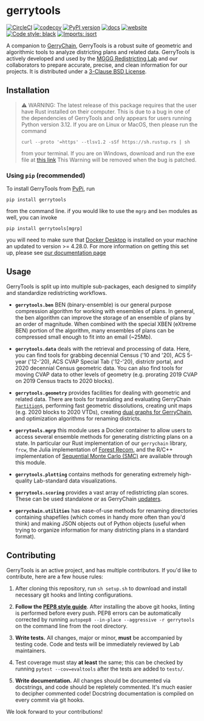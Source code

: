 
# gerrytools

[![CircleCI](https://dl.circleci.com/status-badge/img/gh/mggg/gerrytools/tree/main.svg?style=svg)](https://dl.circleci.com/status-badge/redirect/gh/mggg/gerrytools/tree/main) 
[![codecov](https://codecov.io/gh/mggg/gerrytools/branch/main/graph/badge.svg?token=O09GYF7C9X)](https://codecov.io/gh/mggg/gerrytools) 
[![PyPI version](https://badge.fury.io/py/gerrytools.svg)](https://badge.fury.io/py/gerrytools) 
[![docs](https://img.shields.io/badge/%E2%93%98-Documentation-%230099cd)](https://mggg.github.io/gerrytools/) 
[![website](https://img.shields.io/badge/%F0%9F%8C%90%20-MGGG%20Redistricting%20Lab-%230099cd)](https://mggg.org) 
[![Code style: black](https://img.shields.io/badge/code%20style-black-000000.svg)](https://github.com/psf/black) 
[![Imports: isort](https://img.shields.io/badge/%20imports-isort-%231674b1?style=flat&labelColor=ef8336)](https://pycqa.github.io/isort/)


A companion to [GerryChain](https://github.com/mggg/GerryChain), GerryTools is
a robust suite of geometric and algorithmic tools to analyze districting plans
and related data. GerryTools is actively developed and used by the
[MGGG Redistricting Lab](https://mggg.org) and our collaborators to prepare
accurate, precise, and clean information for our projects. It is distributed
under a [3-Clause BSD License](https://opensource.org/licenses/BSD-3-Clause).


## Installation

> :warning: WARNING: The latest release of this package requires that the user
> have Rust installed on their computer. This is due to a bug in one of the
> dependencies of GerryTools and only appears for users running Python version
> 3.12. If you are on Linux or MacOS, then please run the command
> ```
> curl --proto '=https' --tlsv1.2 -sSf https://sh.rustup.rs | sh
> ```
> from your terminal. If you are on Windows, download and run the exe file
> at [this link](https://rust-lang.org/tools/install) This Warning will
> be removed when the bug is patched.

### Using `pip` (recommended)

To install GerryTools from [PyPi](https://pypi.org/project/gerrytools/), run

```console
pip install gerrytools
```

from the command line. if you would like to use the `mgrp` and `ben` modules as well,
you can invoke 

```console
pip install gerrytools[mgrp]
```

you will need to make sure that [Docker Desktop](https://www.docker.com/get-started/)
is installed on your machine an updated to version >= 4.28.0. For more information on
getting this set up, please see 
[our documentation page](https://gerrytools.readthedocs.io/en/latest/topics/docker/)

## Usage

GerryTools is split up into multiple sub-packages, each designed to simplify and
standardize redistricting workflows.

* **`gerrytools.ben`** BEN (binary-ensemble) is our general purpose compression
    algorithm for working with ensembles of plans. In general, the ben algorithm can
    improve the storage of an ensemble of plans by an order of magnitude. When combined
    with the special XBEN (eXtreme BEN) portion of the algorithm, many ensembles of
    plans can be compressed small enough to fit into an email (~25Mb).

* **`gerrytools.data`** deals with the retrieval and processing of data. Here, you can
    find tools for grabbing decennial Census ('10 and '20), ACS 5-year ('12-'20), ACS CVAP
    Special Tab ('12-'20), districtr portal, and 2020 decennial Census geometric data. You
    can also find tools for moving CVAP data to other levels of geometry (e.g. prorating
    2019 CVAP on 2019 Census tracts to 2020 blocks).

* **`gerrytools.geometry`** provides facilities for dealing with geometric and related
    data. There are tools for translating and evaluating GerryChain
    [`Partition`](https://mggg.github.io/GerryChain/api.html#module-gerrychain.partition)s, 
    performing fast geometric dissolutions, creating unit maps (e.g. 2020 blocks to
    2020 VTDs), creating 
    [dual graphs for GerryChain](https://mggg.github.io/GerryChain/api.html#adjacency-graphs),
    and optimization algorithms for renaming districts.

* **`gerrytools.mgrp`** this module uses a Docker container to allow users to access several
    ensemble methods for generating districting plans on a state. In particular our Rust
    implementation of our `gerrychain` library, `frcw`, the Julia implementation of 
    [Forest Recom](https://arxiv.org/pdf/2008.08054.pdf), and the R/C++ implementation of
    [Sequential Monte Carlo (SMC)](https://github.com/alarm-redist/redist) are available
    through this module. 

* **`gerrytools.plotting`** contains methods for generating extremely
    high-quality Lab-standard data visualizations.

* **`gerrytools.scoring`** provides a vast array of redistricting plan scores.
    These can be used standalone _or_ as GerryChain 
    [updaters](https://mggg.github.io/GerryChain/api.html#module-gerrychain.updaters).

* **`gerrychain.utilities`** has ease-of-use methods for renaming
    directories containing shapefiles (which comes in handy more often than you'd
    think) and making JSON objects out of Python objects (useful when trying to
    organize information for many districting plans in a standard format).

<!-- ### Example

GerryTools is easy to use and is designed to simplify data- and redistricting-related
workflows. For example, let's say we want to analyze Alabama's citizen voting-age
population data on 2020 Census tracts. First, we can download the geometric data
for the state using `gerrytools.data.geometry20()`:

```python
from gerrytools.data import geometry20
from us import states

# Retrieves Lab-processed and -cleaned geometry data, and writes it to file.
geometry20(states.AL, "~/project/AL-tracts.zip", geometry="tract")
```
Next, we can download cleaned citizen voting-age population (CVAP) data from the 2020 ACS special tabulation release:

```python
from gerrytools.data import cvap
from us import states

# A pandas DataFrame of 2020 CVAP data for the state of Alabama at the 2020 Census
# tract level.
data = cvap(states.AL, geometry="tract", year=2020)
data.to_csv("~/project/AL-cvap.csv")
```

Finally, we can merge the two datasets, attaching the CVAP demographic data to
the geometric data:

```python
import geopandas as gpd
import pandas as pd

# Import geometric and demographic data.
geometric = gpd.read_file("~/project/AL-tracts.zip")
demographic = pd.read_csv("~/project/AL-cvap.csv")

# Merge. Note that the DataFrames have different unique identifier columns --- this
# is intentional, and serves to differentiate datasets of varying geometric levels.
merged = geometric.merge(demographic, left_on="GEOID20", right_on="TRACT20")
```

And there we are — what once took hours of setup and parsing now takes less than a
minute. -->

## Contributing

GerryTools is an active project, and has multiple contributors. If you'd like to
contribute, here are a few house rules:

1. After cloning this repository, run `sh setup.sh` to download and install
necessary git hooks and linting configurations.

2. **Follow the [PEP8 style guide](https://peps.python.org/pep-0008/)**. After
installing the above git hooks, linting is performed before every push. PEP8 errors can be automatically corrected by running `autopep8 --in-place --aggressive -r gerrytools` on the command line from the root directory.

3. **Write tests.** All changes, major or minor, **must** be accompanied by testing
code. Code and tests will be immediately reviewed by Lab maintainers.

4. Test coverage must stay **at least** the same; this can be checked by running
`pytest --cov=evaltools` after the tests are added to `tests/`.

5. **Write documentation.** All changes should be documented via docstrings,
and code should be repletely commented. It's much easier to decipher commented
code! Docstring documentation is compiled on every commit via git hooks.

We look forward to your contributions!
